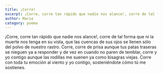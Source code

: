 ```yaml
---
title: ¡Corre!
excerpt: ¡Corre, corre tan rápido que nadie nos alance!, corre de tal forma que ni la muerte nos tenga en su vista
author: Mario
category: poema
---
```


¡Corre, corre tan rápido que nadie nos alance!, corre de tal forma que ni
la muerte nos tenga en su vista, que las cuencas de sus ojos se llenen sólo
del polvo de nuestro rastro. Corre, corre de prisa aunque tus patas traseras
se nieguen ya a responder y de vez en cuando no paren de temblar, corre y
yo contigo aunque las rodillas me suenen ya como bisagras viejas.
Corre con toda tu emoción al viento y yo contigo, sosteniéndote cómo tú me sostienes.
